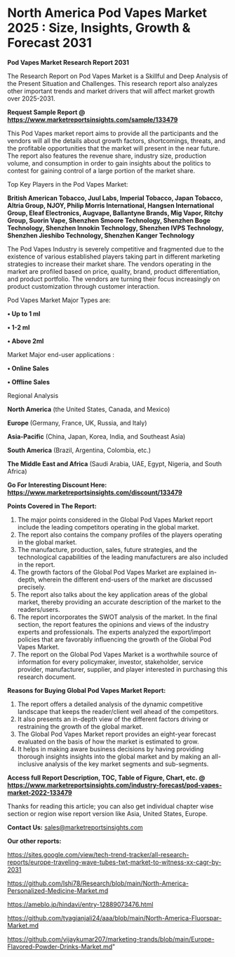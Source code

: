 # North America Pod Vapes Market 2025 : Size, Insights, Growth & Forecast 2031

<strong>Pod Vapes Market Research Report 2031</strong>

The Research Report on Pod Vapes Market is a Skillful and Deep Analysis of the Present Situation and Challenges. This research report also analyzes other important trends and market drivers that will affect market growth over 2025-2031.

<strong>Request Sample Report @ <a href=https://www.marketreportsinsights.com/sample/133479>https://www.marketreportsinsights.com/sample/133479</a></strong>

This Pod Vapes market report aims to provide all the participants and the vendors will all the details about growth factors, shortcomings, threats, and the profitable opportunities that the market will present in the near future. The report also features the revenue share, industry size, production volume, and consumption in order to gain insights about the politics to contest for gaining control of a large portion of the market share.

Top Key Players in the Pod Vapes Market:

<strong>British American Tobacco, Juul Labs, Imperial Tobacco, Japan Tobacco, Altria Group, NJOY, Philip Morris International, Hangsen International Group, Eleaf Electronics, Augvape, Ballantyne Brands, Mig Vapor, Ritchy Group, Suorin Vape, Shenzhen Smoore Technology, Shenzhen Boge Technology, Shenzhen Innokin Technology, Shenzhen IVPS Technology, Shenzhen Jieshibo Technology, Shenzhen Kanger Technology</strong>

The Pod Vapes Industry is severely competitive and fragmented due to the existence of various established players taking part in different marketing strategies to increase their market share. The vendors operating in the market are profiled based on price, quality, brand, product differentiation, and product portfolio. The vendors are turning their focus increasingly on product customization through customer interaction.

Pod Vapes Market Major Types are:

<strong>• Up to 1 ml

• 1-2 ml

• Above 2ml</strong>

Market Major end-user applications :

<strong>• Online Sales

• Offline Sales</strong>

Regional Analysis

</u><strong><b>North America</b></strong> (the United States, Canada, and Mexico)

<strong><b>Europe </b></strong>(Germany, France, UK, Russia, and Italy)

<strong><b>Asia-Pacific</b></strong> (China, Japan, Korea, India, and Southeast Asia)

<strong><b>South America</b></strong> (Brazil, Argentina, Colombia, etc.)

<strong><b>The Middle East and Africa</b></strong> (Saudi Arabia, UAE, Egypt, Nigeria, and South Africa)

<strong>Go For Interesting Discount Here: <a href=https://www.marketreportsinsights.com/discount/133479>https://www.marketreportsinsights.com/discount/133479</a></strong>

<strong>Points Covered in The Report:</strong>
<ol>
  <li>The major points considered in the Global Pod Vapes Market report include the leading competitors operating in the global market.</li>
  <li>The report also contains the company profiles of the players operating in the global market.</li>
  <li>The manufacture, production, sales, future strategies, and the technological capabilities of the leading manufacturers are also included in the report.</li>
  <li>The growth factors of the Global Pod Vapes Market are explained in-depth, wherein the different end-users of the market are discussed precisely.</li>
  <li>The report also talks about the key application areas of the global market, thereby providing an accurate description of the market to the readers/users.</li>
  <li>The report incorporates the SWOT analysis of the market. In the final section, the report features the opinions and views of the industry experts and professionals. The experts analyzed the export/import policies that are favorably influencing the growth of the Global Pod Vapes Market.</li>
  <li>The report on the Global Pod Vapes Market is a worthwhile source of information for every policymaker, investor, stakeholder, service provider, manufacturer, supplier, and player interested in purchasing this research document.</li>
</ol>
<strong>Reasons for Buying Global Pod Vapes Market Report:</strong>

<ol>
  <li>The report offers a detailed analysis of the dynamic competitive landscape that keeps the reader/client well ahead of the competitors.</li>
  <li>It also presents an in-depth view of the different factors driving or restraining the growth of the global market.</li>
  <li>The Global Pod Vapes Market report provides an eight-year forecast evaluated on the basis of how the market is estimated to grow.</li>
  <li>It helps in making aware business decisions by having providing thorough insights insights into the global market and by making an all-inclusive analysis of the key market segments and sub-segments.</li>
</ol>
<strong>Access full Report Description, TOC, Table of Figure, Chart, etc. @ <a href=https://www.marketreportsinsights.com/industry-forecast/pod-vapes-market-2022-133479>https://www.marketreportsinsights.com/industry-forecast/pod-vapes-market-2022-133479</a></strong>


Thanks for reading this article; you can also get individual chapter wise section or region wise report version like Asia, United States, Europe.

<strong>Contact Us:</strong>
sales@marketreportsinsights.com

<strong>Our other reports:</strong>

<a href=https://sites.google.com/view/tech-trend-tracker/all-research-reports/europe-traveling-wave-tubes-twt-market-to-witness-xx-cagr-by-2031>https://sites.google.com/view/tech-trend-tracker/all-research-reports/europe-traveling-wave-tubes-twt-market-to-witness-xx-cagr-by-2031</a>

<a href=https://github.com/Ishi78/Research/blob/main/North-America-Personalized-Medicine-Market.md>https://github.com/Ishi78/Research/blob/main/North-America-Personalized-Medicine-Market.md</a>

<a href=https://ameblo.jp/hindavi/entry-12889073476.html>https://ameblo.jp/hindavi/entry-12889073476.html</a>

<a href=https://github.com/tyagianjali24/aaa/blob/main/North-America-Fluorspar-Market.md>https://github.com/tyagianjali24/aaa/blob/main/North-America-Fluorspar-Market.md</a>

<a href=https://github.com/vijaykumar207/marketing-trands/blob/main/Europe-Flavored-Powder-Drinks-Market.md>https://github.com/vijaykumar207/marketing-trands/blob/main/Europe-Flavored-Powder-Drinks-Market.md</a>"
